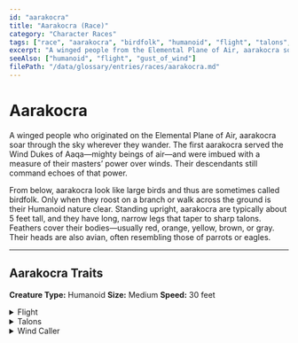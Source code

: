 ```yaml
---
id: "aarakocra"
title: "Aarakocra (Race)"
category: "Character Races"
tags: ["race", "aarakocra", "birdfolk", "humanoid", "flight", "talons", "wind caller"]
excerpt: "A winged people from the Elemental Plane of Air, aarakocra soar through the sky, commanding echoes of their ancestors' power over wind."
seeAlso: ["humanoid", "flight", "gust_of_wind"]
filePath: "/data/glossary/entries/races/aarakocra.md"
---
```

# Aarakocra

A winged people who originated on the Elemental Plane of Air, aarakocra soar through the sky wherever they wander. The first aarakocra served the Wind Dukes of Aaqa—mighty beings of air—and were imbued with a measure of their masters’ power over winds. Their descendants still command echoes of that power.

From below, aarakocra look like large birds and thus are sometimes called birdfolk. Only when they roost on a branch or walk across the ground is their Humanoid nature clear. Standing upright, aarakocra are typically about 5 feet tall, and they have long, narrow legs that taper to sharp talons. Feathers cover their bodies—usually red, orange, yellow, brown, or gray. Their heads are also avian, often resembling those of parrots or eagles.

---
## Aarakocra Traits
**Creature Type:** <span data-term-id="humanoid" class="glossary-term-link-from-markdown">Humanoid</span>
**Size:** <span data-term-id="size" class="glossary-term-link-from-markdown">Medium</span>
**Speed:** 30 feet

<details>
  <summary>Flight</summary>
  <div>
    <p>Because of your wings, you have a flying speed equal to your walking speed. You can’t use this flying speed if you’re wearing medium or heavy armor.</p>
  </div>
</details>

<details>
  <summary>Talons</summary>
  <div>
    <p>You have talons that you can use to make unarmed strikes. When you hit with them, the strike deals 1d6 + your Strength modifier slashing damage, instead of the bludgeoning damage normal for an unarmed strike.</p>
  </div>
</details>

<details>
  <summary>Wind Caller</summary>
  <div>
    <p>Starting at 3rd level, you can cast the <span data-term-id="gust_of_wind" class="glossary-term-link-from-markdown">Gust of Wind</span> spell with this trait, without requiring a material component. Once you cast the spell with this trait, you can’t do so again until you finish a long rest. You can also cast the spell using any spell slots you have of 2nd level or higher.</p>
    <p>Intelligence, Wisdom, or Charisma is your spellcasting ability for it when you cast gust of wind with this trait (choose when you select this race).</p>
  </div>
</details>
